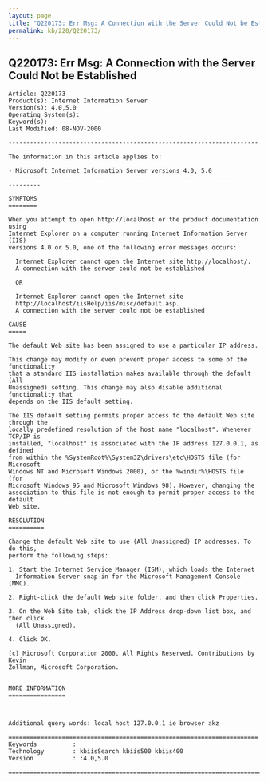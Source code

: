 ```yaml
---
layout: page
title: "Q220173: Err Msg: A Connection with the Server Could Not be Established"
permalink: kb/220/Q220173/
---
```


## Q220173: Err Msg: A Connection with the Server Could Not be Established

	Article: Q220173
	Product(s): Internet Information Server
	Version(s): 4.0,5.0
	Operating System(s): 
	Keyword(s): 
	Last Modified: 08-NOV-2000
	
	-------------------------------------------------------------------------------
	The information in this article applies to:
	
	- Microsoft Internet Information Server versions 4.0, 5.0 
	-------------------------------------------------------------------------------
	
	SYMPTOMS
	========
	
	When you attempt to open http://localhost or the product documentation using
	Internet Explorer on a computer running Internet Information Server (IIS)
	versions 4.0 or 5.0, one of the following error messages occurs:
	
	  Internet Explorer cannot open the Internet site http://localhost/.
	  A connection with the server could not be established
	
	  OR
	
	  Internet Explorer cannot open the Internet site
	  http://localhost/iisHelp/iis/misc/default.asp.
	  A connection with the server could not be established
	
	CAUSE
	=====
	
	The default Web site has been assigned to use a particular IP address.
	
	This change may modify or even prevent proper access to some of the functionality
	that a standard IIS installation makes available through the default (All
	Unassigned) setting. This change may also disable additional functionality that
	depends on the IIS default setting.
	
	The IIS default setting permits proper access to the default Web site through the
	locally predefined resolution of the host name "localhost". Whenever TCP/IP is
	installed, "localhost" is associated with the IP address 127.0.0.1, as defined
	from within the %SystemRoot%\System32\drivers\etc\HOSTS file (for Microsoft
	Windows NT and Microsoft Windows 2000), or the %windir%\HOSTS file (for
	Microsoft Windows 95 and Microsoft Windows 98). However, changing the
	association to this file is not enough to permit proper access to the default
	Web site.
	
	RESOLUTION
	==========
	
	Change the default Web site to use (All Unassigned) IP addresses. To do this,
	perform the following steps:
	
	1. Start the Internet Service Manager (ISM), which loads the Internet
	  Information Server snap-in for the Microsoft Management Console (MMC).
	
	2. Right-click the default Web site folder, and then click Properties.
	
	3. On the Web Site tab, click the IP Address drop-down list box, and then click
	  (All Unassigned).
	
	4. Click OK.
	
	(c) Microsoft Corporation 2000, All Rights Reserved. Contributions by Kevin
	Zollman, Microsoft Corporation.
	
	
	MORE INFORMATION
	================
	
	
	
	Additional query words: local host 127.0.0.1 ie browser akz
	
	======================================================================
	Keywords          :  
	Technology        : kbiisSearch kbiis500 kbiis400
	Version           : :4.0,5.0
	
	=============================================================================
	

